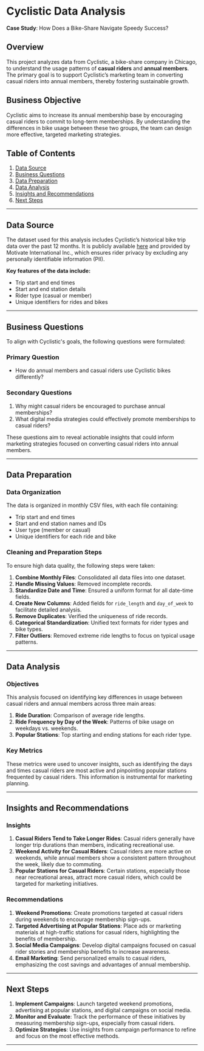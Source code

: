 # Cyclistic Data Analysis
**Case Study**: How Does a Bike-Share Navigate Speedy Success?

## Overview
This project analyzes data from Cyclistic, a bike-share company in Chicago, to understand the usage patterns of **casual riders** and **annual members**. The primary goal is to support Cyclistic’s marketing team in converting casual riders into annual members, thereby fostering sustainable growth.

## Business Objective
Cyclistic aims to increase its annual membership base by encouraging casual riders to commit to long-term memberships. By understanding the differences in bike usage between these two groups, the team can design more effective, targeted marketing strategies.

## Table of Contents
1. [Data Source](#data-source)
2. [Business Questions](#business-questions)
3. [Data Preparation](#data-preparation)
4. [Data Analysis](#data-analysis)
5. [Insights and Recommendations](#insights-and-recommendations)
6. [Next Steps](#next-steps)

---

## Data Source
The dataset used for this analysis includes Cyclistic’s historical bike trip data over the past 12 months. It is publicly available [here](https://divvy-tripdata.s3.amazonaws.com/index.html) and provided by Motivate International Inc., which ensures rider privacy by excluding any personally identifiable information (PII).

**Key features of the data include:**
- Trip start and end times
- Start and end station details
- Rider type (casual or member)
- Unique identifiers for rides and bikes

---

## Business Questions
To align with Cyclistic's goals, the following questions were formulated:

### Primary Question
- How do annual members and casual riders use Cyclistic bikes differently?

### Secondary Questions
1. Why might casual riders be encouraged to purchase annual memberships?
2. What digital media strategies could effectively promote memberships to casual riders?

These questions aim to reveal actionable insights that could inform marketing strategies focused on converting casual riders into annual members.

---

## Data Preparation

### Data Organization
The data is organized in monthly CSV files, with each file containing:
- Trip start and end times
- Start and end station names and IDs
- User type (member or casual)
- Unique identifiers for each ride and bike

### Cleaning and Preparation Steps
To ensure high data quality, the following steps were taken:
1. **Combine Monthly Files**: Consolidated all data files into one dataset.
2. **Handle Missing Values**: Removed incomplete records.
3. **Standardize Date and Time**: Ensured a uniform format for all date-time fields.
4. **Create New Columns**: Added fields for `ride_length` and `day_of_week` to facilitate detailed analysis.
5. **Remove Duplicates**: Verified the uniqueness of ride records.
6. **Categorical Standardization**: Unified text formats for rider types and bike types.
7. **Filter Outliers**: Removed extreme ride lengths to focus on typical usage patterns.

---

## Data Analysis

### Objectives
This analysis focused on identifying key differences in usage between casual riders and annual members across three main areas:
1. **Ride Duration**: Comparison of average ride lengths.
2. **Ride Frequency by Day of the Week**: Patterns of bike usage on weekdays vs. weekends.
3. **Popular Stations**: Top starting and ending stations for each rider type.

### Key Metrics
These metrics were used to uncover insights, such as identifying the days and times casual riders are most active and pinpointing popular stations frequented by casual riders. This information is instrumental for marketing planning.

---

## Insights and Recommendations

### Insights
1. **Casual Riders Tend to Take Longer Rides**: Casual riders generally have longer trip durations than members, indicating recreational use.
2. **Weekend Activity for Casual Riders**: Casual riders are more active on weekends, while annual members show a consistent pattern throughout the week, likely due to commuting.
3. **Popular Stations for Casual Riders**: Certain stations, especially those near recreational areas, attract more casual riders, which could be targeted for marketing initiatives.

### Recommendations
1. **Weekend Promotions**: Create promotions targeted at casual riders during weekends to encourage membership sign-ups.
2. **Targeted Advertising at Popular Stations**: Place ads or marketing materials at high-traffic stations for casual riders, highlighting the benefits of membership.
3. **Social Media Campaigns**: Develop digital campaigns focused on casual rider stories and membership benefits to increase awareness.
4. **Email Marketing**: Send personalized emails to casual riders, emphasizing the cost savings and advantages of annual membership.

---

## Next Steps

1. **Implement Campaigns**: Launch targeted weekend promotions, advertising at popular stations, and digital campaigns on social media.
2. **Monitor and Evaluate**: Track the performance of these initiatives by measuring membership sign-ups, especially from casual riders.
3. **Optimize Strategies**: Use insights from campaign performance to refine and focus on the most effective methods.

---

